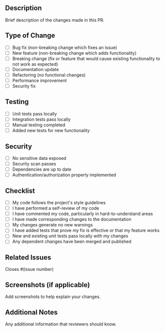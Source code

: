 ## Description

Brief description of the changes made in this PR.

## Type of Change

- [ ] Bug fix (non-breaking change which fixes an issue)
- [ ] New feature (non-breaking change which adds functionality)
- [ ] Breaking change (fix or feature that would cause existing functionality to not work as expected)
- [ ] Documentation update
- [ ] Refactoring (no functional changes)
- [ ] Performance improvement
- [ ] Security fix

## Testing

- [ ] Unit tests pass locally
- [ ] Integration tests pass locally
- [ ] Manual testing completed
- [ ] Added new tests for new functionality

## Security

- [ ] No sensitive data exposed
- [ ] Security scan passes
- [ ] Dependencies are up to date
- [ ] Authentication/authorization properly implemented

## Checklist

- [ ] My code follows the project's style guidelines
- [ ] I have performed a self-review of my code
- [ ] I have commented my code, particularly in hard-to-understand areas
- [ ] I have made corresponding changes to the documentation
- [ ] My changes generate no new warnings
- [ ] I have added tests that prove my fix is effective or that my feature works
- [ ] New and existing unit tests pass locally with my changes
- [ ] Any dependent changes have been merged and published

## Related Issues

Closes #(issue number)

## Screenshots (if applicable)

Add screenshots to help explain your changes.

## Additional Notes

Any additional information that reviewers should know.
